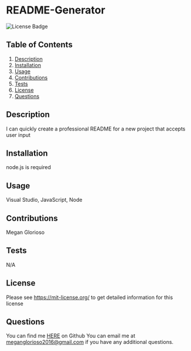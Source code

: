 # README-Generator
![License Badge](https://mugenrider1994.io/badge/license-MIT-green)
## Table of Contents
1. [Description](#description)
2. [Installation](#installation)
3. [Usage](#usage)
4. [Contributions](#contributions)
5. [Tests](#tests)
6. [License](#license)
7. [Questions](#questions)

## Description
I can quickly create a professional README for a new project that accepts user input
## Installation
node.js is required
## Usage
Visual Studio, JavaScript, Node
## Contributions
Megan Glorioso
## Tests
N/A
## License
Please see https://mit-license.org/ to get detailed information for this license

## Questions
You can find me [HERE](https://github.com/mugenrider) on Github
You can email me at meganglorioso2016@gmail.com if you have any additional questions.
